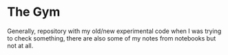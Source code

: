 # The Gym

Generally, repository with my old/new experimental code when I was trying to check something, there are also some of my notes from notebooks but not at all.
